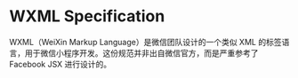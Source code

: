 # WXML Specification

WXML（WeiXin Markup Language）是微信团队设计的一个类似 XML 的标签语言，用于微信小程序开发。这份规范并非出自微信官方，而是严重参考了 Facebook JSX 进行设计的。
